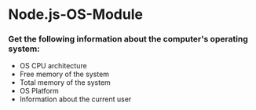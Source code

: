 # Node.js-OS-Module
<h3>Get the following information about the computer's operating system:</h3>
<ul>
    <li>OS CPU architecture</li>
    <li>Free memory of the system</li>
    <li>Total memory of the system</li>
    <li>OS Platform</li>
    <li>Information about the current user</li>
</ul>